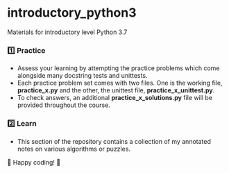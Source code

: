 # introductory_python3
Materials for introductory level Python 3.7


### :one: Practice
- Assess your learning by attempting the practice problems which come alongside many docstring tests and unittests.
- Each practice problem set comes with two files. One is the working file, <b>practice_x.py</b> and the other, the unittest file, <b>practice_x_unittest.py</b>.
- To check answers, an additional <b>practice_x_solutions.py</b> file will be provided throughout the course.

### :two: Learn
- This section of the repository contains a collection of my annotated notes on various algorithms or puzzles.

:whale: Happy coding! :whale:
